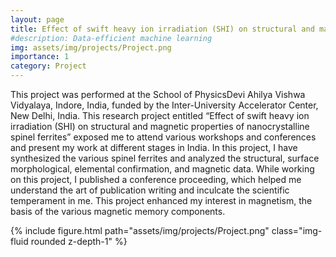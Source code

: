 ```yaml
---
layout: page
title: Effect of swift heavy ion irradiation (SHI) on structural and magnetic properties of nanocrystalline spinel ferrites
#description: Data-efficient machine learning
img: assets/img/projects/Project.png
importance: 1
category: Project
---
```


This project was performed at the School of PhysicsDevi Ahilya Vishwa Vidyalaya, Indore, India, funded by the Inter-University Accelerator Center, New Delhi, India. This research project entitled “Effect of swift heavy ion irradiation (SHI) on structural and magnetic properties of nanocrystalline spinel ferrites” exposed me to attend various workshops and conferences and present my work at different stages in India. In this project, I have synthesized the various spinel ferrites and analyzed the structural, surface morphological, elemental confirmation, and magnetic data. While working on this project, I published a conference proceeding, which helped me understand the art of publication writing and inculcate the scientific temperament in me. This project enhanced my interest in magnetism, the basis of the various magnetic memory components.

<!--Large datasets have enabled over-parameterized neural networks to achieve unprecedented success. However, training such models, with millions or billions of parameters, on large data requires expensive computational resources, which consume substantial energy, leave a massive amount of carbon footprint, and often soon become obsolete and turn into e-waste. While there has been a persistent effort to improve the performance and reliability of machine learning models, their sustainability is often neglected.

To address the sustainability and efficiency of machine learning, one approach involves selecting the most relevant data for training. We address the above problem by proposing rigorous methods to find coresets for training machine learning models, in particular neural networks. 
 We address this problem both in supervised settings, as well as unsupervised setting for pretraining large models on large datasets. -->

<div class="row">
    <div class="col-sm mt-3 mt-md-0">
        {% include figure.html path="assets/img/projects/Project.png" class="img-fluid rounded z-depth-1" %}
    </div>
</div>





